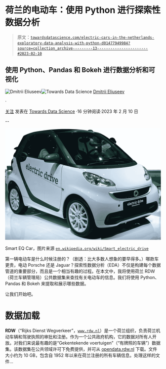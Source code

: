 # 荷兰的电动车：使用 Python 进行探索性数据分析

> 原文：[`towardsdatascience.com/electric-cars-in-the-netherlands-exploratory-data-analysis-with-python-d01477949984?source=collection_archive---------13-----------------------#2023-02-10`](https://towardsdatascience.com/electric-cars-in-the-netherlands-exploratory-data-analysis-with-python-d01477949984?source=collection_archive---------13-----------------------#2023-02-10)

## 使用 Python、Pandas 和 Bokeh 进行数据分析和可视化

[](https://dmitryelj.medium.com/?source=post_page-----d01477949984--------------------------------)![Dmitrii Eliuseev](https://dmitryelj.medium.com/?source=post_page-----d01477949984--------------------------------)[](https://towardsdatascience.com/?source=post_page-----d01477949984--------------------------------)![Towards Data Science](https://towardsdatascience.com/?source=post_page-----d01477949984--------------------------------) [Dmitrii Eliuseev](https://dmitryelj.medium.com/?source=post_page-----d01477949984--------------------------------)

·

[关注](https://medium.com/m/signin?actionUrl=https%3A%2F%2Fmedium.com%2F_%2Fsubscribe%2Fuser%2F65c1f6ba75db&operation=register&redirect=https%3A%2F%2Ftowardsdatascience.com%2Felectric-cars-in-the-netherlands-exploratory-data-analysis-with-python-d01477949984&user=Dmitrii+Eliuseev&userId=65c1f6ba75db&source=post_page-65c1f6ba75db----d01477949984---------------------post_header-----------) 发表在 [Towards Data Science](https://towardsdatascience.com/?source=post_page-----d01477949984--------------------------------) ·16 分钟阅读·2023 年 2 月 10 日[](https://medium.com/m/signin?actionUrl=https%3A%2F%2Fmedium.com%2F_%2Fvote%2Ftowards-data-science%2Fd01477949984&operation=register&redirect=https%3A%2F%2Ftowardsdatascience.com%2Felectric-cars-in-the-netherlands-exploratory-data-analysis-with-python-d01477949984&user=Dmitrii+Eliuseev&userId=65c1f6ba75db&source=-----d01477949984---------------------clap_footer-----------)

--

[](https://medium.com/m/signin?actionUrl=https%3A%2F%2Fmedium.com%2F_%2Fbookmark%2Fp%2Fd01477949984&operation=register&redirect=https%3A%2F%2Ftowardsdatascience.com%2Felectric-cars-in-the-netherlands-exploratory-data-analysis-with-python-d01477949984&source=-----d01477949984---------------------bookmark_footer-----------)![](img/d82a9da311e424b14898ce93dffcbc64.png)

Smart EQ Car，图片来源 [`en.wikipedia.org/wiki/Smart_electric_drive`](https://en.wikipedia.org/wiki/Smart_electric_drive)

第一辆电动车是什么时候注册的？（剧透：比大多数人想象的要早得多。）哪款车更贵，电动 Porsche 还是 Jaguar？探索性数据分析（EDA）不仅是构建每个数据管道的重要部分，而且是一个相当有趣的过程。在本文中，我将使用荷兰 RDW（荷兰车辆管理局）公共数据集来查找有关电动车的信息。我们将使用 Python、Pandas 和 Bokeh 来提取和展示哪些数据。

让我们开始吧。

# 数据加载

**RDW**（“Rijks Dienst Wegverkeer”，[`www.rdw.nl`](https://www.rdw.nl/)）是一个荷兰组织，负责荷兰机动车辆和驾驶执照的审批和注册。作为一个公共政府机构，它的数据对所有人开放。对我们来说最有趣的是“Gekentekende voertuigen”（“有牌照的车辆”）数据集。该数据集在公共领域许可下免费提供，并可从 [opendata.rdw.nl](https://opendata.rdw.nl/Voertuigen/Open-Data-RDW-Gekentekende_voertuigen/m9d7-ebf2) 下载。文件大小约为 10 GB，包含自 1952 年以来在荷兰注册的所有车辆信息。处理这样的文件…
